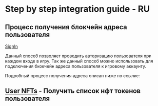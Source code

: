 # Step by step integration guide - RU

## Процесс получения блокчейн адреса пользователя
[SignIn](ru/signin.md)

Данный способ позволяет проводить авторизацию пользователя при каждом входе в игру.
Так же данный способ можно использовать для подключения бкокчейн адреса пользователя к игровому аккаунту.

Подробный процесс получения адреса описан ниже по ссылке:

## [User NFTs](ru/user_nfts.md) - Получить список нфт токенов пользователя

